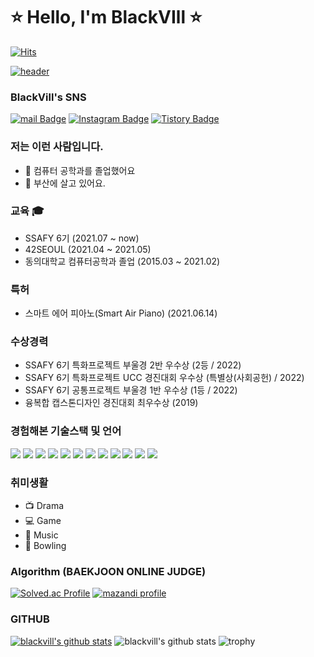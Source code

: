 # ⭐ Hello, I'm BlackVIll ⭐
[![Hits](https://hits.seeyoufarm.com/api/count/incr/badge.svg?url=https%3A%2F%2Fgithub.com%2Fblackvill&count_bg=%23EB8B10&title_bg=%23684327&icon=&icon_color=%23c33&title=VISIT&edge_flat=false)](https://github.com/blackvill)

[![header](https://capsule-render.vercel.app/api?type=waving&color=gradient&height=270&section=header&text=KimJaeUk%20%28BlackVill%29&fontSize=80&animation=fadeIn&fontAlignY=38&fontColor=ffffff&desc=%20Welcome%20to%20my%20GitHub!%20&descAlignY=58&descAlign=65)](https://github.com/blackvill)

### BlackVill's SNS
[![mail Badge](https://img.shields.io/badge/Mail-D14836?style=flat&logo=Gmail&logoColor=white)](mailto:postkim03@naver.com)
[![Instagram Badge](https://img.shields.io/badge/Instagram-9c38d1?style=flat&logo=Instagram&logoColor=white)](https://www.instagram.com/blackv2ll)
[![Tistory Badge](https://img.shields.io/badge/TistroyBlog-FF5722?style=flat&logoColor=white)](https://blackvill.tistory.com/)

### 저는 이런 사람입니다.
- 🥇 컴퓨터 공학과를 졸업했어요
- 🚅 부산에 살고 있어요.

### 교육 🎓
- SSAFY 6기 (2021.07 ~ now)
- 42SEOUL (2021.04 ~ 2021.05)
- 동의대학교 컴퓨터공학과 졸업 (2015.03 ~ 2021.02)

### 특허
- 스마트 에어 피아노(Smart Air Piano) (2021.06.14)

### 수상경력
- SSAFY 6기 특화프로젝트 부울경 2반 우수상 (2등 / 2022)
- SSAFY 6기 특화프로젝트 UCC 경진대회 우수상 (특별상(사회공헌) / 2022)
- SSAFY 6기 공통프로젝트 부울경 1반 우수상 (1등 / 2022)
- 융복합 캡스톤디자인 경진대회 최우수상 (2019)

### 경험해본 기술스택 및 언어
<img src="https://img.shields.io/badge/JAVA-007396?style=for-the-badge&logo=java&logoColor=white"> <img src="https://img.shields.io/badge/Spring-6DB33F?style=for-the-badge&logo=Spring&logoColor=white"> <img src="https://img.shields.io/badge/oracle-F80000?style=for-the-badge&logo=oracle&logoColor=white"> <img src="https://img.shields.io/badge/mysql-4479A1?style=for-the-badge&logo=mysql&logoColor=white"> <img src="https://img.shields.io/badge/javascript-F7DF1E?style=for-the-badge&logo=javascript&logoColor=black"> <img src="https://img.shields.io/badge/jquery-0769AD?style=for-the-badge&logo=jquery&logoColor=white"> <img src="https://img.shields.io/badge/vue.js-4FC08D?style=for-the-badge&logo=vue.js&logoColor=white"> <img src="https://img.shields.io/badge/html-E34F26?style=for-the-badge&logo=html5&logoColor=white"> <img src="https://img.shields.io/badge/css-1572B6?style=for-the-badge&logo=css3&logoColor=white"> <img src="https://img.shields.io/badge/bootstrap-7952B3?style=for-the-badge&logo=bootstrap&logoColor=white"> <img src="https://img.shields.io/badge/github-181717?style=for-the-badge&logo=github&logoColor=white"> <img src="https://img.shields.io/badge/apache tomcat-F8DC75?style=for-the-badge&logo=apachetomcat&logoColor=white">

### 취미생활
- 📺  Drama
- 💻  Game
- 💽  Music
- 🎳  Bowling

### Algorithm (BAEKJOON ONLINE JUDGE)
[![Solved.ac Profile](http://mazassumnida.wtf/api/v2/generate_badge?boj=postkim03)](https://solved.ac/postkim03/)
[![mazandi profile](http://mazandi.herokuapp.com/api?handle=postkim03&theme=dark)](https://solved.ac/postkim03/)

### GITHUB
[![blackvill's github stats](https://github-readme-stats.vercel.app/api/top-langs/?username=blackvill&show_icons=true&hide_border=true&title_color=004386&icon_color=004386&layout=compact)](https://github.com/blackvill)
![blackvill's github stats](https://github-readme-stats.vercel.app/api?username=blackvill&show_icons=true) 
![trophy](https://github-profile-trophy.vercel.app/?username=blackvill)
